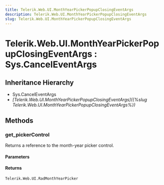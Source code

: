 ```yaml
---
title: Telerik.Web.UI.MonthYearPickerPopupClosingEventArgs
description: Telerik.Web.UI.MonthYearPickerPopupClosingEventArgs
slug: Telerik.Web.UI.MonthYearPickerPopupClosingEventArgs
---
```


# Telerik.Web.UI.MonthYearPickerPopupClosingEventArgs : Sys.CancelEventArgs 

## Inheritance Hierarchy

* Sys.CancelEventArgs
* *[Telerik.Web.UI.MonthYearPickerPopupClosingEventArgs]({%slug Telerik.Web.UI.MonthYearPickerPopupClosingEventArgs%})*


## Methods

###  get_pickerControl

Returns a reference to the month-year picker control.

#### Parameters

#### Returns

`Telerik.Web.UI.RadMonthYearPicker` 



